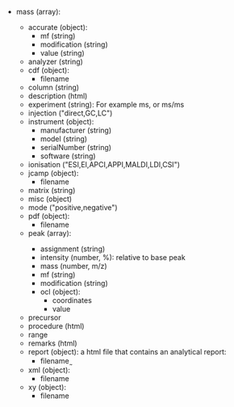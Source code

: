 - mass (array<object>):
  - accurate (object):
    - mf (string)
    - modification (string)
    - value (string)
  - analyzer (string)
  - cdf (object):
    - filename
  - column (string)
  - description (html)
  - experiment (string): For example ms, or ms/ms
  - injection ("direct,GC,LC")
  - instrument (object):
    - manufacturer (string)
    - model (string)
    - serialNumber (string)
    - software (string)
  - ionisation ("ESI,EI,APCI,APPI,MALDI,LDI,CSI")
  - jcamp (object):
    - filename
  - matrix (string)
  - misc (object)
  - mode ("positive,negative")
  - pdf (object):
    - filename
  - peak (array<object>):
    - assignment (string)
    - intensity (number, %): relative to base peak
    - mass (number, m/z)
    - mf (string)
    - modification (string)
    - ocl (object):
      - coordinates
      - value
  - precursor
  - procedure (html)
  - range
  - remarks (html)
  - report (object): a html file that contains an analytical report:
    - filename ̰
  - xml (object):
    - filename
  - xy (object):
    - filename
